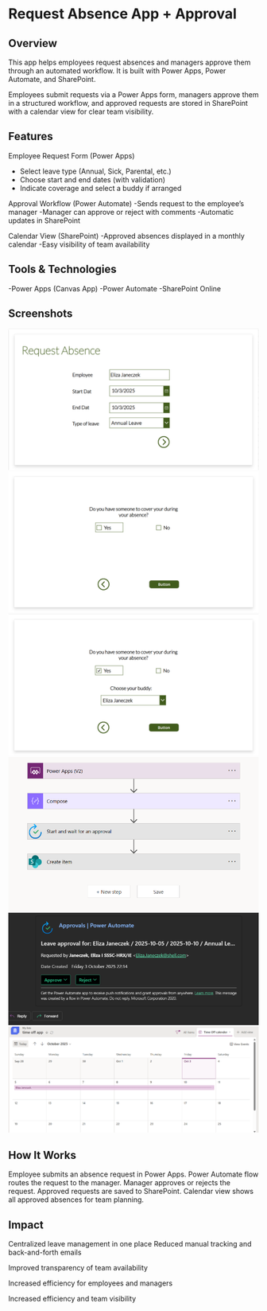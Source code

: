 # Request Absence App + Approval

## Overview
This app helps employees request absences and managers approve them through an automated workflow.
It is built with Power Apps, Power Automate, and SharePoint.

Employees submit requests via a Power Apps form, managers approve them in a structured workflow, and approved requests are stored in SharePoint with a calendar view for clear team visibility.

## Features
Employee Request Form (Power Apps)
- Select leave type (Annual, Sick, Parental, etc.)
- Choose start and end dates (with validation)
- Indicate coverage and select a buddy if arranged
  
Approval Workflow (Power Automate)
-Sends request to the employee’s manager
-Manager can approve or reject with comments
-Automatic updates in SharePoint

Calendar View (SharePoint)
-Approved absences displayed in a monthly calendar
-Easy visibility of team availability

## Tools & Technologies
-Power Apps (Canvas App)
-Power Automate
-SharePoint Online

## Screenshots
![App Screenshot](./Images/app-screenshot.png)
![App Screenshot](./Images/app-screenshot1.png)
![App Screenshot](./Images/app-screenshot3.png)
![App Screenshot](./Images/app-screenshot4.png)
![App Screenshot](./Images/app-screenshot5.png)
![App Screenshot](./Images/app-screenshot6.png)

## How It Works
Employee submits an absence request in Power Apps.
Power Automate flow routes the request to the manager.
Manager approves or rejects the request.
Approved requests are saved to SharePoint.
Calendar view shows all approved absences for team planning.

## Impact
Centralized leave management in one place
Reduced manual tracking and back-and-forth emails

Improved transparency of team availability

Increased efficiency for employees and managers

Increased efficiency and team visibility
